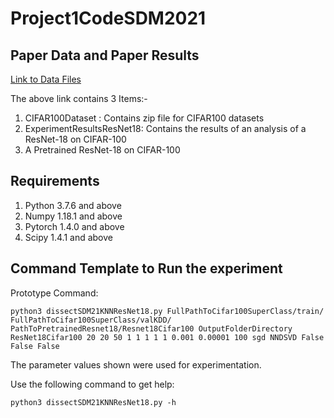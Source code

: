 # Project1CodeSDM2021
## Paper Data and Paper Results
[Link to Data Files](https://drive.google.com/drive/folders/1ALW3_nt317-QnAuZKXi0_EeGobFTkm-r?usp=sharing)

The above link contains 3 Items:-
1. CIFAR100Dataset : Contains zip file for CIFAR100 datasets
2. ExperimentResultsResNet18: Contains the results of an analysis of a ResNet-18 on CIFAR-100
3. A Pretrained ResNet-18 on CIFAR-100

## Requirements
1. Python 3.7.6 and above
2. Numpy 1.18.1 and above
3. Pytorch 1.4.0 and above
4. Scipy 1.4.1 and above

## Command Template to Run the experiment
Prototype Command:
```
python3 dissectSDM21KNNResNet18.py FullPathToCifar100SuperClass/train/ FullPathToCifar100SuperClass/valKDD/ PathToPretrainedResnet18/Resnet18Cifar100 OutputFolderDirectory ResNet18Cifar100 20 20 50 1 1 1 1 1 0.001 0.00001 100 sgd NNDSVD False False False
```
The parameter values shown were used for experimentation.

Use the following command to get help:
```
python3 dissectSDM21KNNResNet18.py -h
```
